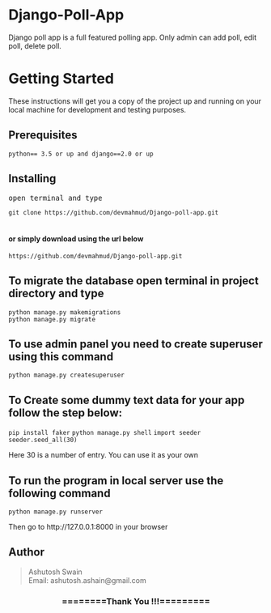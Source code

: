 # Django-Poll-App

Django poll app is a full featured polling app. Only admin can add poll, edit poll, delete poll. 

<h1>Getting Started</h1>
<p>These instructions will get you a copy of the project up and running on your local machine for development and testing purposes.</p>

<h2>Prerequisites</h2>
<code>python== 3.5 or up and django==2.0 or up</code>

<h2>Installing</h2>
<pre>open terminal and type</pre>
<code>git clone https://github.com/devmahmud/Django-poll-app.git</code><br><br>

<h4>or simply download using the url below</h4>
<code>https://github.com/devmahmud/Django-poll-app.git</code><br>

<h2>To migrate the database open terminal in project directory and type</h2>
<code>python manage.py makemigrations</code><br>
<code>python manage.py migrate</code>

<h2>To use admin panel you need to create superuser using this command </h2>
<code>python manage.py createsuperuser</code>

<h2>To Create some dummy text data for your app follow the step below:</h2>
<code>pip install faker</code>
<code>python manage.py shell</code>
<code>import seeder</code>
<code>seeder.seed_all(30)</code>
<p>Here 30 is a number of entry. You can use it as your own</p>

<h2> To run the program in local server use the following command </h2>
<code>python manage.py runserver</code>

<p>Then go to http://127.0.0.1:8000 in your browser</p>


<h2>Author</h2>
<blockquote>
  Ashutosh Swain<br>
  Email: ashutosh.ashain@gmail.com
</blockquote>

<div align="center">
    <h3>========Thank You !!!=========</h3>
</div>
